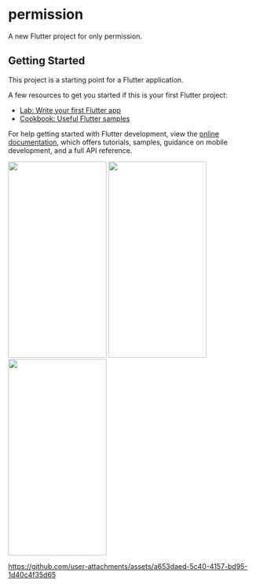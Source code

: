 # permission

A new Flutter project for only permission.

## Getting Started

This project is a starting point for a Flutter application.

A few resources to get you started if this is your first Flutter project:

- [Lab: Write your first Flutter app](https://docs.flutter.dev/get-started/codelab)
- [Cookbook: Useful Flutter samples](https://docs.flutter.dev/cookbook)

For help getting started with Flutter development, view the
[online documentation](https://docs.flutter.dev/), which offers tutorials,
samples, guidance on mobile development, and a full API reference.
<p>

<img src="https://github.com/user-attachments/assets/4d218b9c-142c-42bd-b1af-12479097c946"  height="400px"  width="200px" />
<img src="https://github.com/user-attachments/assets/ef2fdf3c-406e-402c-a7e6-1c1c3d549cdf"  height="400px"  width="200px" />
<img src="https://github.com/user-attachments/assets/bdb71474-28c1-4ea7-a7c5-662ff19d099d"  height="400px"  width="200px" />



https://github.com/user-attachments/assets/a653daed-5c40-4157-bd95-1d40c4f35d65



</p>
